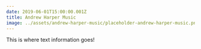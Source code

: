 ```yaml
---
date: 2019-06-01T15:00:00.001Z
title: Andrew Harper Music
image: ../assets/andrew-harper-music/placeholder-andrew-harper-music.png
---
```


This is where text information goes!
